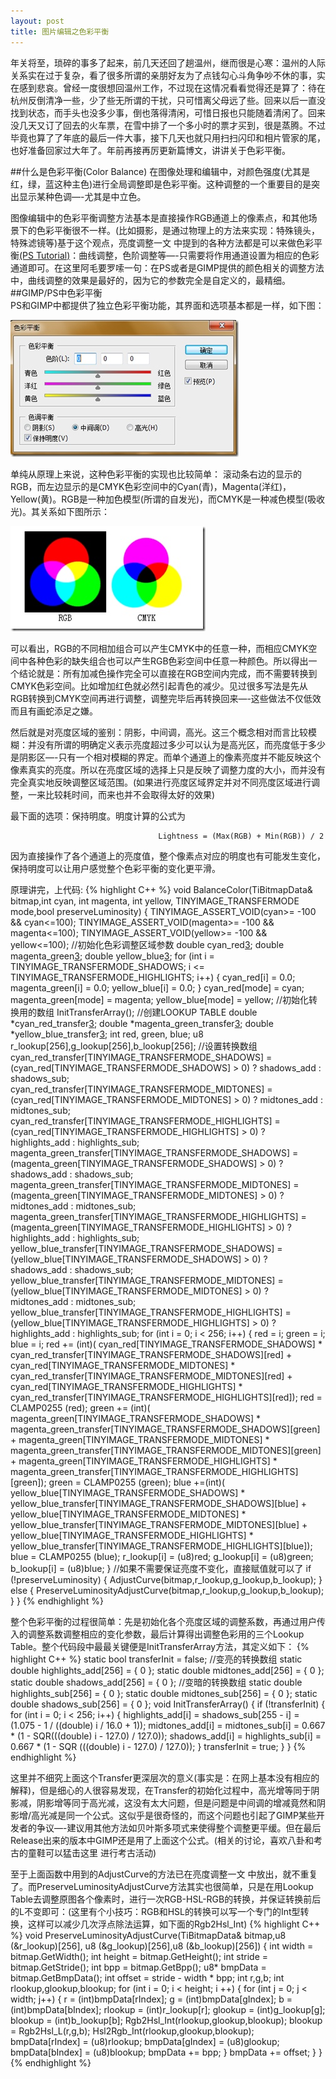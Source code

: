```yaml
---
layout: post
title: 图片编辑之色彩平衡
---
```

年关将至，琐碎的事多了起来，前几天还回了趟温州，继而很是心寒：温州的人际关系实在过于复杂，看了很多所谓的亲朋好友为了点钱勾心斗角争吵不休的事，实在感到悲哀。曾经一度很想回温州工作，不过现在这情况看看觉得还是算了：待在杭州反倒清净一些，少了些无所谓的干扰，只可惜离父母远了些。回来以后一直没找到状态，而手头也没多少事，倒也落得清闲，可惜日报也只能随着清闲了。回来没几天又订了回去的火车票，在雪中排了一个多小时的票才买到，很是蒸腾。不过毕竟也算了了年底的最后一件大事，接下几天也就只用扫扫闪印和相片管家的尾，也好准备回家过大年了。年前再接再厉更新篇博文，讲讲关于色彩平衡。

##什么是色彩平衡(Color Balance)
在图像处理和编辑中，对颜色强度(尤其是红，绿，蓝这种主色)进行全局调整即是色彩平衡。这种调整的一个重要目的是突出显示某种色调—-尤其是中立色。

图像编辑中的色彩平衡调整方法基本是直接操作RGB通道上的像素点，和其他场景下的色彩平衡很不一样。(比如摄影，是通过物理上的方法来实现：特殊镜头，特殊滤镜等)基于这个观点，亮度调整一文 中提到的各种方法都是可以来做色彩平衡[(PS Tutorial)][1]：曲线调整，色阶调整等—-只需要将作用通道设置为相应的色彩通道即可。在这里阿毛要罗嗦一句：在PS或者是GIMP提供的颜色相关的调整方法中，曲线调整的效果是最好的，因为它的参数完全是自定义的，最精细。
##GIMP/PS中色彩平衡    
PS和GIMP中都提供了独立色彩平衡功能，其界面和选项基本都是一样，如下图：
    
![此处输入图片的描述][2]

单纯从原理上来说，这种色彩平衡的实现也比较简单：
滚动条右边的显示的RGB，而左边显示的是CMYK色彩空间中的Cyan(青)，Magenta(洋红)，Yellow(黄)。RGB是一种加色模型(所谓的自发光)，而CMYK是一种减色模型(吸收光)。其关系如下图所示：

![此处输入图片的描述][3]

可以看出，RGB的不同相加组合可以产生CMYK中的任意一种，而相应CMYK空间中各种色彩的缺失组合也可以产生RGB色彩空间中任意一种颜色。所以得出一个结论就是：所有加减色操作完全可以直接在RGB空间内完成，而不需要转换到CMYK色彩空间。比如增加红色就必然引起青色的减少。见过很多写法是先从RGB转换到CMYK空间再进行调整，调整完毕后再转换回来—-这些做法不仅低效而且有画蛇添足之嫌。

然后就是对亮度区域的鉴别：阴影，中间调，高光。这三个概念相对而言比较模糊：并没有所谓的明确定义表示亮度超过多少可以认为是高光区，而亮度低于多少是阴影区—-只有一个相对模糊的界定。而单个通道上的像素亮度并不能反映这个像素真实的亮度。所以在亮度区域的选择上只是反映了调整力度的大小，而并没有完全真实地反映调整区域范围。(如果进行亮度区域界定并对不同亮度区域进行调整，一来比较耗时间，而来也并不会取得太好的效果)

最下面的选项：保持明度。明度计算的公式为

                                     Lightness = (Max(RGB) + Min(RGB)) / 2
因为直接操作了各个通道上的亮度值，整个像素点对应的明度也有可能发生变化，保持明度可以让用户感觉整个色彩平衡的变化更平滑。

原理讲完，上代码:
{% highlight C++ %}
void BalanceColor(TiBitmapData& bitmap,int cyan, int magenta, int yellow,
TINYIMAGE_TRANSFERMODE mode,bool preserveLuminosity)
{
	TINYIMAGE_ASSERT_VOID(cyan>= -100 && cyan<=100);
	TINYIMAGE_ASSERT_VOID(magenta>= -100 && magenta<=100);
	TINYIMAGE_ASSERT_VOID(yellow>= -100 && yellow<=100);
	//初始化色彩调整区域参数
	double  cyan_red[3];
	double  magenta_green[3];
	double  yellow_blue[3];
	for (int i = TINYIMAGE_TRANSFERMODE_SHADOWS; i <= TINYIMAGE_TRANSFERMODE_HIGHLIGHTS; i++)
	{
		cyan_red[i] = 0.0;
		magenta_green[i] = 0.0;
		yellow_blue[i] = 0.0;
	}
	cyan_red[mode] = cyan;
	magenta_green[mode] = magenta;
	yellow_blue[mode] = yellow;
	//初始化转换用的数组
	InitTransferArray();
	//创建LOOKUP TABLE
	double  *cyan_red_transfer[3];
	double  *magenta_green_transfer[3];
	double  *yellow_blue_transfer[3];
	int   red, green, blue;
	u8 r_lookup[256],g_lookup[256],b_lookup[256];
	//设置转换数组
	cyan_red_transfer[TINYIMAGE_TRANSFERMODE_SHADOWS] = (cyan_red[TINYIMAGE_TRANSFERMODE_SHADOWS] > 0) ? shadows_add : shadows_sub;
	cyan_red_transfer[TINYIMAGE_TRANSFERMODE_MIDTONES] = (cyan_red[TINYIMAGE_TRANSFERMODE_MIDTONES] > 0) ? midtones_add : midtones_sub;
	cyan_red_transfer[TINYIMAGE_TRANSFERMODE_HIGHLIGHTS] = (cyan_red[TINYIMAGE_TRANSFERMODE_HIGHLIGHTS] > 0) ? highlights_add : highlights_sub;
	magenta_green_transfer[TINYIMAGE_TRANSFERMODE_SHADOWS] = (magenta_green[TINYIMAGE_TRANSFERMODE_SHADOWS] > 0) ? shadows_add : shadows_sub;
	magenta_green_transfer[TINYIMAGE_TRANSFERMODE_MIDTONES] =   (magenta_green[TINYIMAGE_TRANSFERMODE_MIDTONES] > 0) ? midtones_add : midtones_sub;
	magenta_green_transfer[TINYIMAGE_TRANSFERMODE_HIGHLIGHTS] = (magenta_green[TINYIMAGE_TRANSFERMODE_HIGHLIGHTS] > 0) ? highlights_add : highlights_sub;
	yellow_blue_transfer[TINYIMAGE_TRANSFERMODE_SHADOWS] = (yellow_blue[TINYIMAGE_TRANSFERMODE_SHADOWS] > 0) ? shadows_add : shadows_sub;
	yellow_blue_transfer[TINYIMAGE_TRANSFERMODE_MIDTONES] = (yellow_blue[TINYIMAGE_TRANSFERMODE_MIDTONES] > 0) ? midtones_add : midtones_sub;
	yellow_blue_transfer[TINYIMAGE_TRANSFERMODE_HIGHLIGHTS] =   (yellow_blue[TINYIMAGE_TRANSFERMODE_HIGHLIGHTS] > 0) ? highlights_add : highlights_sub;
	for (int i = 0; i < 256; i++)
	{
		red = i;
		green = i;
		blue = i;
		red += (int)( cyan_red[TINYIMAGE_TRANSFERMODE_SHADOWS] * cyan_red_transfer[TINYIMAGE_TRANSFERMODE_SHADOWS][red]
		+ cyan_red[TINYIMAGE_TRANSFERMODE_MIDTONES] * cyan_red_transfer[TINYIMAGE_TRANSFERMODE_MIDTONES][red]
		+ cyan_red[TINYIMAGE_TRANSFERMODE_HIGHLIGHTS] * cyan_red_transfer[TINYIMAGE_TRANSFERMODE_HIGHLIGHTS][red]);
		red = CLAMP0255 (red);
		green += (int)( magenta_green[TINYIMAGE_TRANSFERMODE_SHADOWS] * magenta_green_transfer[TINYIMAGE_TRANSFERMODE_SHADOWS][green]
		+ magenta_green[TINYIMAGE_TRANSFERMODE_MIDTONES] * magenta_green_transfer[TINYIMAGE_TRANSFERMODE_MIDTONES][green]
		+ magenta_green[TINYIMAGE_TRANSFERMODE_HIGHLIGHTS] * magenta_green_transfer[TINYIMAGE_TRANSFERMODE_HIGHLIGHTS][green]);
		green = CLAMP0255 (green);
		blue +=(int)( yellow_blue[TINYIMAGE_TRANSFERMODE_SHADOWS] * yellow_blue_transfer[TINYIMAGE_TRANSFERMODE_SHADOWS][blue]
		+ yellow_blue[TINYIMAGE_TRANSFERMODE_MIDTONES] * yellow_blue_transfer[TINYIMAGE_TRANSFERMODE_MIDTONES][blue]
		+ yellow_blue[TINYIMAGE_TRANSFERMODE_HIGHLIGHTS] * yellow_blue_transfer[TINYIMAGE_TRANSFERMODE_HIGHLIGHTS][blue]);
		blue = CLAMP0255 (blue);
		r_lookup[i] = (u8)red;
		g_lookup[i] = (u8)green;
		b_lookup[i] = (u8)blue;
	}
	//如果不需要保证亮度不变化，直接赋值就可以了
	if (!preserveLuminosity)
	{
		AdjustCurve(bitmap,r_lookup,g_lookup,b_lookup);
	}
	else
	{
		PreserveLuminosityAdjustCurve(bitmap,r_lookup,g_lookup,b_lookup);
	}
}
{% endhighlight %}

整个色彩平衡的过程很简单：先是初始化各个亮度区域的调整系数，再通过用户传入的调整系数调整相应的变化参数，最后计算得出调整色彩用的三个Lookup Table。整个代码段中最最关键便是InitTransferArray方法，其定义如下：
{% highlight C++ %}
static bool transferInit = false;
//变亮的转换数组
static double  highlights_add[256] = { 0 };
static double  midtones_add[256]   = { 0 };
static double  shadows_add[256]    = { 0 };
//变暗的转换数组
static double  highlights_sub[256] = { 0 };
static double  midtones_sub[256]   = { 0 };
static double  shadows_sub[256]    = { 0 };
void InitTransferArray()
{
	if (!transferInit)
	{
		for (int i = 0; i < 256; i++)
		{
			highlights_add[i] = shadows_sub[255 - i] = (1.075 - 1 / ((double) i / 16.0 + 1));
			midtones_add[i] = midtones_sub[i] = 0.667 * (1 - SQR(((double) i - 127.0) / 127.0));
			shadows_add[i] = highlights_sub[i] = 0.667 * (1 - SQR (((double) i - 127.0) / 127.0));
		}
		transferInit = true;
	}
}
{% endhighlight %}

这里并不细究上面这个Transfer更深层次的意义(事实是：在网上基本没有相应的解释)，但是细心的人很容易发现，在Transfer的初始化过程中，高光增等同于阴影减，阴影增等同于高光减，这没有太大问题，但是问题是中间调的增减竟然和阴影增/高光减是同一个公式。这似乎是很奇怪的，而这个问题也引起了GIMP某些开发者的争议—-建议用其他方法如贝叶斯多项式来使得整个调整更平缓。但在最后Release出来的版本中GIMP还是用了上面这个公式。(相关的讨论，喜欢八卦和考古的童鞋可以猛击这里 进行考古活动)

至于上面函数中用到的AdjustCurve的方法已在亮度调整一文 中放出，就不重复了。而PreserveLuminosityAdjustCurve方法其实也很简单，只是在用Lookup Table去调整原图各个像素时，进行一次RGB-HSL-RGB的转换，并保证转换前后的L不变即可：(这里有个小技巧：RGB和HSL的转换可以写一个专门的Int型转换，这样可以减少几次浮点除法运算，如下面的Rgb2Hsl_Int)
{% highlight C++ %}
void PreserveLuminosityAdjustCurve(TiBitmapData& bitmap,u8 (&r_lookup)[256],
u8 (&g_lookup)[256],u8 (&b_lookup)[256])
{
	int width    = bitmap.GetWidth();
	int height    = bitmap.GetHeight();
	int stride    = bitmap.GetStride();
	int bpp        = bitmap.GetBpp();
	u8* bmpData    = bitmap.GetBmpData();
	int offset    = stride - width * bpp;
	int r,g,b;
	int rlookup,glookup,blookup;
	for (int i = 0; i < height; i ++)
	{
		for (int j = 0; j < width; j++)
		{
			r = (int)bmpData[rIndex];
			g = (int)bmpData[gIndex];
			b = (int)bmpData[bIndex];
			rlookup = (int)r_lookup[r];
			glookup = (int)g_lookup[g];
			blookup = (int)b_lookup[b];
			Rgb2Hsl_Int(rlookup,glookup,blookup);
			blookup = Rgb2Hsl_L(r,g,b);
			Hsl2Rgb_Int(rlookup,glookup,blookup);
			bmpData[rIndex] = (u8)rlookup;
			bmpData[gIndex] = (u8)glookup;
			bmpData[bIndex] = (u8)blookup;
			bmpData += bpp;
		}
		bmpData += offset;
	}
}
{% endhighlight %}


  [1]: http://www.bairarteditions.com/pages/tutorials/photoshop/colorbalance.html
  [2]: /images/ip7.jpg
  [3]: /images/ip8.jpg
